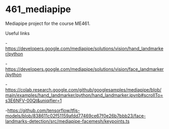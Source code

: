 # 461_mediapipe

Mediapipe project for the course ME461.

Useful links

-https://developers.google.com/mediapipe/solutions/vision/hand_landmarker/python

-https://developers.google.com/mediapipe/solutions/vision/face_landmarker/python

-https://colab.research.google.com/github/googlesamples/mediapipe/blob/main/examples/hand_landmarker/python/hand_landmarker.ipynb#scrollTo=s3E6NFV-00Qt&uniqifier=1 

-https://github.com/tensorflow/tfjs-models/blob/838611c02f51159afdd77469ce67f0e26b7bbb23/face-landmarks-detection/src/mediapipe-facemesh/keypoints.ts

